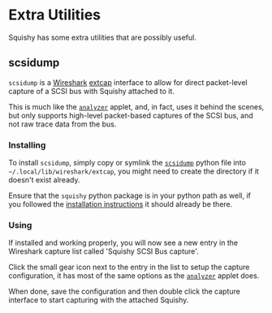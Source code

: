 # Extra Utilities

Squishy has some extra utilities that are possibly useful.

## scsidump

`scsidump` is a [Wireshark] [extcap] interface to allow for direct packet-level capture of a SCSI bus with Squishy attached to it.

This is much like the [`analyzer`] applet, and, in fact, uses it behind the scenes, but only supports high-level packet-based captures of the SCSI bus, and not raw trace data from the bus.

### Installing

To install `scsidump`, simply copy or symlink the [`scsidump`] python file into `~/.local/lib/wireshark/extcap`, you might need to create the directory if it doesn't exist already.

Ensure that the `squishy` python package is in your python path as well, if you followed the
[installation instructions] it should already be there.

### Using

If installed and working properly, you will now see a new entry in the Wireshark capture list called 'Squishy SCSI Bus capture'.

Click the small gear icon next to the entry in the list to setup the capture configuration, it has most of the same options as the [`analyzer`] applet does.

When done, save the configuration and then double click the capture interface to start capturing with the attached Squishy.

[Wireshark]: https://www.wireshark.org/
[extcap]: https://www.wireshark.org/docs/man-pages/extcap.html
[`scsidump`]: https://github.com/squishy-scsi/squishy/blob/main/contrib/scsidump
[installation instructions]: ./install.md
[`analyzer`]: ./applets/analyzer.md
